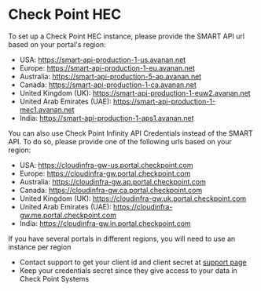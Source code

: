 # Check Point HEC

To set up a Check Point HEC instance, please provide the SMART API url based on your portal's region:

* USA: https://smart-api-production-1-us.avanan.net
* Europe: https://smart-api-production-1-eu.avanan.net
* Australia: https://smart-api-production-5-ap.avanan.net
* Canada: https://smart-api-production-1-ca.avanan.net
* United Kingdom (UK): https://smart-api-production-1-euw2.avanan.net
* United Arab Emirates (UAE): https://smart-api-production-1-mec1.avanan.net
* India: https://smart-api-production-1-aps1.avanan.net

You can also use Check Point Infinity API Credentials instead of the SMART API. To do so, please provide one of the following urls based on your region:

* USA: https://cloudinfra-gw-us.portal.checkpoint.com
* Europe: https://cloudinfra-gw.portal.checkpoint.com
* Australia: https://cloudinfra-gw.ap.portal.checkpoint.com
* Canada: https://cloudinfra-gw.ca.portal.checkpoint.com
* United Kingdom (UK): https://cloudinfra-gw.uk.portal.checkpoint.com
* United Arab Emirates (UAE): https://cloudinfra-gw.me.portal.checkpoint.com
* India: https://cloudinfra-gw.in.portal.checkpoint.com

If you have several portals in different regions, you will need to use an instance per region

* Contact support to get your client id and client secret at [support page](https://supportcenter.checkpoint.com/)
* Keep your credentials secret since they give access to your data in Check Point Systems 